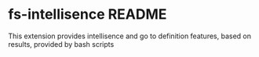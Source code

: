 # fs-intellisence README

This extension provides intellisence and go to definition features, based on results, provided by bash scripts
